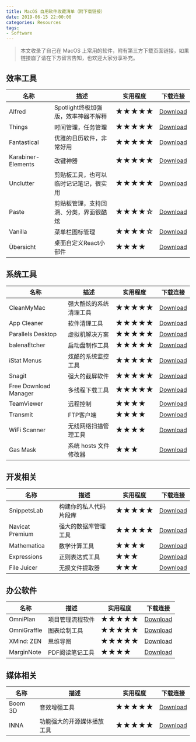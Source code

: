 ```yaml
---
title: MacOS 自用软件收藏清单（附下载链接）
date: 2019-06-15 22:00:00
categories: Resources
tags:
- Software
---
```


> 本文收录了自己在 MacOS 上常用的软件，附有第三方下载页面链接，如果链接崩了请在下方留言告知，也欢迎大家分享补充。

## 效率工具

| 名称 | 描述 | 实用程度 | 下载连接 |
| --- | --- | --- | --- |
| Alfred | Spotlight终极加强版，效率神器不解释 | <span style="font-size:20px;line-height:20px">★★★★★</span> | [Download](https://xclient.info/s/alfred.html) |
| Things | 时间管理，任务管理 | <span style="font-size:20px;line-height:20px">★★★★★</span> | [Download](https://xclient.info/s/things.html) |
| Fantastical | 优雅的日历软件，非常好用 | <span style="font-size:20px;line-height:20px">★★★★★</span> | [Download](https://xclient.info/s/fantastical.html) |
| Karabiner-Elements | 改键神器 | <span style="font-size:20px;line-height:20px">★★★★★</span> | [Download](https://xclient.info/s/karabiner-elements.html) |
| Unclutter | 剪贴板工具，也可以临时记记笔记，很实用 | <span style="font-size:20px;line-height:20px">★★★★★</span> | [Download](https://xclient.info/s/unclutter.html) |
| Paste | 剪贴板管理，支持回溯、分类，界面很酷炫 | <span style="font-size:20px;line-height:20px">★★★★☆</span> | [Download](https://xclient.info/s/paste-for-mac.html) |
| Vanilla | 菜单栏图标管理 | <span style="font-size:20px;line-height:20px">★★★★☆</span> | [Download](https://xclient.info/s/vanilla.html) |
| Übersicht | 桌面自定义React小部件 | <span style="font-size:20px;line-height:20px">★★★★</span> | [Download](https://github.com/felixhageloh/uebersicht) |

## 系统工具

| 名称 | 描述 | 实用程度 | 下载连接 |
| --- | --- | --- | --- |
| CleanMyMac | 强大酷炫的系统清理工具 | <span style="font-size:20px;line-height:20px">★★★★★</span> | [Download](https://xclient.info/s/cleanmymac.html) |
| App Cleaner | 软件清理工具 | <span style="font-size:20px;line-height:20px">★★★★★</span> | [Download](https://xclient.info/s/app-cleaner-uninstaller-pro.html) |
| Parallels Desktop | 虚拟机解决方案 | <span style="font-size:20px;line-height:20px">★★★★★</span> | [Download](https://xclient.info/s/parallels-desktop.html) |
| balenaEtcher | 启动盘制作工具 | <span style="font-size:20px;line-height:20px">★★★★★</span> | [Download](https://github.com/balena-io/etcher/releases) |
| iStat Menus | 炫酷的系统监控工具 | <span style="font-size:20px;line-height:20px">★★★★★</span> | [Download](https://xclient.info/s/istat-menus-for-mac.html) |
| Snagit | 强大的截屏软件 | <span style="font-size:20px;line-height:20px">★★★★★</span> | [Download](https://xclient.info/s/snagit.html) |
| Free Download Manager | 多线程下载工具 | <span style="font-size:20px;line-height:20px">★★★★★</span> | [Download](https://www.freedownloadmanager.org/zh/) |
| TeamViewer | 远程控制 | <span style="font-size:20px;line-height:20px">★★★★</span> | [Download](https://xclient.info/s/teamviewer.html) |
| Transmit | FTP客户端 | <span style="font-size:20px;line-height:20px">★★★★</span> | [Download](https://xclient.info/s/transmit.html) |
| WiFi Scanner | 无线网络扫描管理工具 | <span style="font-size:20px;line-height:20px">★★★★</span> | [Download](https://xclient.info/s/wifi-scanner.html) |
| Gas Mask| 系统 hosts 文件修改器 | <span style="font-size:20px;line-height:20px">★★★</span> | [Download](https://xclient.info/s/gas-mask.html) |

## 开发相关

| 名称 | 描述 | 实用程度 | 下载连接 |
| --- | --- | --- | --- |
| SnippetsLab | 构建你的私人代码片段库 | <span style="font-size:20px;line-height:20px">★★★★★</span> | [Download](https://xclient.info/s/snippetslab.html) |
| Navicat Premium | 强大的数据库管理工具 | <span style="font-size:20px;line-height:20px">★★★★★</span> | [Download](https://xclient.info/s/navicat-premium.html) |
| Mathematica | 数学计算工具 | <span style="font-size:20px;line-height:20px">★★★★</span> | [Download]() |
| Expressions | 正则表达式工具 | <span style="font-size:20px;line-height:20px">★★★</span> | [Download](https://xclient.info/s/expressions.html) |
| File Juicer | 无损文件提取器 | <span style="font-size:20px;line-height:20px">★★★</span> | [Download](https://xclient.info/s/file-juicer.html) |

## 办公软件

| 名称 | 描述 | 实用程度 | 下载连接 |
| --- | --- | --- | --- |
| OmniPlan | 项目管理流程软件 | <span style="font-size:20px;line-height:20px">★★★★★</span> | [Download](https://xclient.info/s/omni-plan.html) |
| OmniGraffle | 图表绘制工具 | <span style="font-size:20px;line-height:20px">★★★★★</span> | [Download](https://xclient.info/s/omnigraffle.html) |
| XMind: ZEN | 思维导图 | <span style="font-size:20px;line-height:20px">★★★★★</span> | [Download](https://xclient.info/s/xmind-zen.html) |
| MarginNote | PDF阅读笔记工具 | <span style="font-size:20px;line-height:20px">★★★★</span> | [Download](https://xclient.info/s/marginnote-pro.html) |

## 媒体相关

| 名称 | 描述 | 实用程度 | 下载连接 |
| --- | --- | --- | --- |
| Boom 3D | 音效增强工具 | <span style="font-size:20px;line-height:20px">★★★★★</span> | [Download](https://xclient.info/s/boom-3d.html) |
| INNA | 功能强大的开源媒体播放工具 | <span style="font-size:20px;line-height:20px">★★★★★</span> | [Download](https://github.com/iina/iina) |
